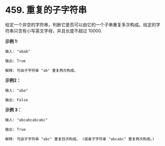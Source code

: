 # 459. 重复的子字符串

给定一个非空的字符串，判断它是否可以由它的一个子串重复多次构成。给定的字符串只含有小写英文字母，并且长度不超过 10000.

**示例 1:**

```()
输入: "abab"

输出: True

解释: 可由子字符串 "ab" 重复两次构成。
```

**示例2：**

```()
输入: "aba"

输出: False
```

**示例 3：**

```()
输入: "abcabcabcabc"

输出: True

解释: 可由子字符串 "abc" 重复四次构成。 (或者子字符串 "abcabc" 重复两次构成。)
```
